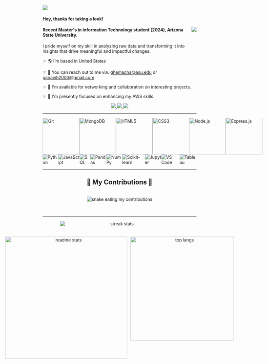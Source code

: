 <h1>
    <img src="https://readme-typing-svg.herokuapp.com/?font=Righteous&size=35&color=000000&center=false&vCenter=true&width=600&height=70&lines=Hi+There,+I'm+Ganavi+Hemachandra!" />
</h1>

<h4 align="left">Hey, thanks for taking a look!</h4>
<img style="float: right;" src="https://visitor-badge.laobi.icu/badge?page_id=ganavihemachandra.ganavihemachandra" />

<h4 align="left">Recent Master's in Information Technology student (2024), Arizona State University.</h4>

<p>I pride myself on my skill in analyzing raw data and transforming it into insights that drive meaningful and impactful changes.</p>

<div align="left">
    
☞ 🌎   I’m based in United States
 
☞ 📩   You can reach out to me via: ghemacha@asu.edu or ganavih2000@gmail.com

☞ 🛜   I'm available for networking and collaboration on interesting projects.

☞ 🧠   I'm presently focused on enhancing my AWS skills.
 
 </div>
 
<div align="center"> 
  <a href="mailto:ganavih2000@gmail.com">
    <img src="https://img.shields.io/badge/Gmail-333333?style=for-the-badge&logo=gmail&logoColor=red" />
  </a>
  <a href="https://www.linkedin.com/in/ganavi-hemachandra/" target="_blank">
    <img src="https://img.shields.io/badge/LinkedIn-0077B5?style=for-the-badge&logo=linkedin&logoColor=white" target="_blank" />
  </a>
  <a href="https://github.com/ganavihemachandra" target="_blank">
     <img src="https://img.shields.io/badge/Portfolio-FF5722?style=for-the-badge&logo=todoist&logoColor=white" target="_blank" /> <!-- sqlite, safari, google-chrome are other good icon options -->
  </a>
</div>


-----

<div style="display: flex;">
    <img src="https://img.shields.io/badge/Git-F05032?style=flat-square&logo=git&logoColor=white" alt="Git" width="120" />
    <img src="https://img.shields.io/badge/MongoDB-47A248?style=flat-square&logo=mongodb&logoColor=white" alt="MongoDB" width="120" />
    <img src="https://img.shields.io/badge/HTML5-E34F26?style=flat-square&logo=html5&logoColor=white" alt="HTML5" width="120" />
    <img src="https://img.shields.io/badge/CSS3-1572B6?style=flat-square&logo=css3&logoColor=white" alt="CSS3" width="120" />
    <img src="https://img.shields.io/badge/Node.js-339933?style=flat-square&logo=node.js&logoColor=white" alt="Node.js" width="120" />
    <img src="https://img.shields.io/badge/Express.js-000000?style=flat-square&logo=express&logoColor=white" alt="Express.js" width="120" />
</div>

<div style="display: flex;">
    <img src="https://img.shields.io/badge/Python-3776AB?style=flat-square&logo=python&logoColor=white" alt="Python" size="120" />
    <img src="https://img.shields.io/badge/JavaScript-F7DF1E?style=flat-square&logo=javascript&logoColor=black" alt="JavaScript" size="120" />
    <img src="https://img.shields.io/badge/SQL-4479A1?style=flat-square&logo=mysql&logoColor=white" alt="SQL" size="120" />
    <img src="https://img.shields.io/badge/Pandas-150458?style=flat-square&logo=pandas&logoColor=white" alt="Pandas" size="120" />
    <img src="https://img.shields.io/badge/NumPy-013243?style=flat-square&logo=numpy&logoColor=white" alt="NumPy" size="120" />
    <img src="https://img.shields.io/badge/Scikit_learn-F7931E?style=flat-square&logo=scikit-learn&logoColor=white" alt="Scikit-learn" size="120" />
    <img src="https://img.shields.io/badge/Jupyter-F37626?style=flat-square&logo=jupyter&logoColor=white" alt="Jupyter" size="120" />
    <img src="https://img.shields.io/badge/VS_Code-007ACC?style=flat-square&logo=visual-studio-code&logoColor=white" alt="VS Code" size="120" />
    <img src="https://img.shields.io/badge/Tableau-E97627?style=flat-square&logo=tableau&logoColor=white" alt="Tableau" size="120" />
</div>



<hr>
<div style="text-align: center;">
  <h2>🐍 My Contributions 🐍</h2>
  <br>
  <object data="https://raw.githubusercontent.com/ganavihemachandra/ganavihemachandra/main/github-metrics.svg" type="image/svg+xml">
    <img src="https://raw.githubusercontent.com/ganavihemachandra/ganavihemachandra/main/github-metrics.svg" alt="snake eating my contributions" />
  </object>
  <br><br><br>
</div>

<hr>




<div style="text-align: center;">
    <div style="margin: 0 auto; width: 390px;">
        <div style="text-align: center;">
            <img style="display: block; margin: auto;" src="https://github-readme-streak-stats.herokuapp.com/?user=ganavihemachandra&theme=react&border_radius=10" alt="streak stats"/>
        </div>
    </div>
    <br><br>
    <div style="display: flex; justify-content: center;">
        <img style="width: 400px; margin-right: 10px;" src="https://github-readme-stats.vercel.app/api?username=ganavihemachandra&count_private=true&show_icons=true&theme=react&rank_icon=github&border_radius=10" alt="readme stats" />
        <img style="width: 340px;" src="https://github-readme-stats.vercel.app/api/top-langs/?username=ganavihemachandra&hide=HTML&langs_count=8&layout=compact&theme=react&border_radius=10&size_weight=0.5&count_weight=0.5&exclude_repo=github-readme-stats" alt="top langs" />
    </div>
</div>





